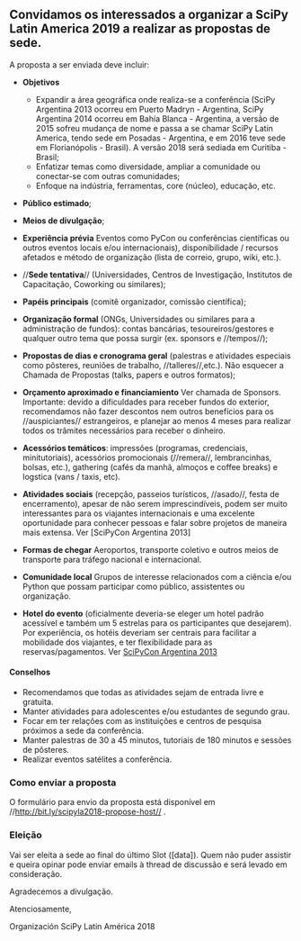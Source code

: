 ## Convidamos os interessados a organizar a SciPy Latin America 2019 a realizar as propostas de sede.

A proposta a ser enviada deve incluir:

- **Objetivos**
    - Expandir a área geográfica onde realiza-se a conferência (SciPy Argentina 2013 ocorreu em Puerto Madryn - Argentina, SciPy Argentina 2014 ocorreu em Bahía Blanca - Argentina, a versão de 2015 sofreu mudança de nome e passa a se chamar SciPy Latin America, tendo sede em Posadas - Argentina, e em 2016 teve sede em Florianópolis - Brasil). A versão 2018 será sediada em Curitiba - Brasil;
    - Enfatizar temas como diversidade, ampliar a comunidade ou conectar-se com outras comunidades;
    - Enfoque na indústria, ferramentas, core (núcleo), educação, etc.

- **Público estimado**;
- **Meios de divulgação**;
- **Experiência prévia** Eventos como PyCon ou conferências científicas ou outros eventos locais e/ou internacionais),
disponibilidade / recursos afetados e método de organização (lista de correio, grupo, wiki, etc.).
- //**Sede tentativa**// (Universidades, Centros de Investigação, Institutos de Capacitação, Coworking ou similares);
- **Papéis principais** (comitê organizador, comissão científica);
- **Organização formal** (ONGs, Universidades ou similares para a administração de fundos): contas bancárias, tesoureiros/gestores e qualquer outro tema que possa surgir (ex. sponsors e //tempos//);
- **Propostas de dias e cronograma geral** (palestras e atividades especiais como pôsteres, reuniões de trabalho, //talleres//,etc.). Não esquecer a Chamada de Propostas (talks, papers e outros formatos);
- **Orçamento aproximado e financiamiento** Ver chamada de Sponsors. Importante: devido a dificuldades para receber fundos do exterior, recomendamos não fazer descontos nem outros benefícios para os //auspiciantes// estrangeiros, e planejar ao menos 4 meses para realizar todos os trâmites necessários para receber o dinheiro.
- **Acessórios temáticos**: impressões (programas, credenciais, minitutoriais), acessórios promocionais (//remera//, lembrancinhas, bolsas, etc.), gathering (cafés da manhã, almoços e coffee breaks) e logstica (vans / taxis, etc).
- **Atividades sociais** (recepção, passeios turísticos, //asado//, festa de encerramento), apesar de não serem imprescindíveis, podem ser muito interessantes para os viajantes internacionais e uma excelente oportunidade para conhecer pessoas e falar sobre projetos de maneira mais extensa. Ver [SciPyCon Argentina 2013]
- **Formas de chegar** Aeroportos, transporte coletivo e outros meios de transporte para tráfego nacional e internacional.
- **Comunidade local** Grupos de interesse relacionados com a ciência e/ou Python que possam participar como público, assistentes ou organização.
- **Hotel do evento** (oficialmente deveria-se eleger um hotel padrão acessível e também um 5 estrelas para os participantes que desejarem). Por experiência, os hotéis deveriam ser centrais para facilitar a mobilidade dos viajantes, e ter flexibilidade para as reservas/pagamentos. Ver [SciPyCon Argentina 2013](http://www.scipyla.org/conf/2013/venue/index.html)

#### Conselhos

- Recomendamos que todas as atividades sejam de entrada livre e gratuita.
- Manter atividades para adolescentes e/ou estudantes de segundo grau.
- Focar em ter relações com as instituições e centros de pesquisa próximos a sede da conferência.
- Manter palestras de 30 a 45 minutos, tutoriais de 180 minutos e sessões de pôsteres.
- Realizar eventos satélites a conferência.

### Como enviar a proposta

O formulário para envio da proposta está disponível em //http://bit.ly/scipyla2018-propose-host// .

### Eleição

Vai ser eleita a sede ao final do último Slot ([data]). Quem não puder assistir e queira opinar pode enviar emails à thread de discussão e será levado em consideração.

Agradecemos a divulgação.

Atenciosamente,

Organización SciPy Latin América 2018
